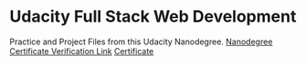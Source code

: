 # Udacity Full Stack Web Development
Practice and Project Files from this Udacity Nanodegree.
[Nanodegree Certificate Verification Link](https://graduation.udacity.com/confirm/WTAR7VAC)
[Certificate](.\UdacityFSNDCertificate.PNG)